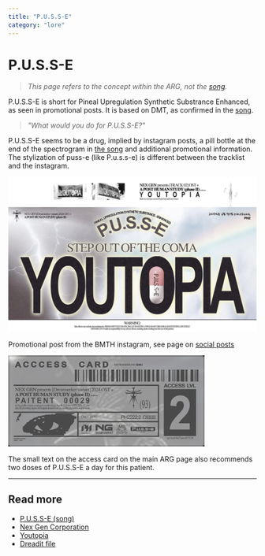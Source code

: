 ```yaml
---
title: "P.U.S.S-E"
category: "lore"
---
```

# P.U.S.S-E

> *This page refers to the concept within the ARG, not the [song](../music/song-pusse).*

P.U.S.S-E is short for Pineal Upregulation Synthetic Substrance Enhanced, 
as seen in promotional posts.
It is based on DMT, as confirmed in the [song](../music/song-pusse).

> *"What would you do for P.U.S.S-E?"*

P.U.S.S-E seems to be a drug, implied by instagram posts, a pill bottle at the end of the spectrogram in 
[the song](../music/song-pusse) and additional promotional information. The stylization of puss-e (like P.u.s.s-e) is 
different between the tracklist and the instagram.

![img.png](../../Resources/socials/promotional_image_pusse_youtopia.png)

Promotional post from the BMTH instagram, see page on [social posts](../socials/social-posts)

![img_1.png](../../Resources/webpage/access-card.png)

The small text on the access card on the main ARG page also recommends two doses 
of P.U.S.S-E a day for this patient.

***

## Read more

- [P.U.S.S-E (song)](../music/song-pusse)
- [Nex Gen Corporation](nex-gen-corporation)
- [Youtopia](youtopia)
- [Dreadit file](../files/dreadit)
